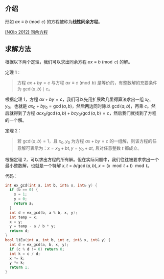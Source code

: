 ## 介绍

形如 $ax \equiv b \pmod c$ 的方程被称为**线性同余方程**。

[\[NOIp 2012\] 同余方程](https://www.luogu.org/problemnew/show/P1082)

## 求解方法

根据以下两个定理，我们可以求出同余方程 $ax \equiv b \pmod c$ 的解。

定理 1：

> 方程 $ax+by=c$ 与方程 $ax \equiv c \pmod b$ 是等价的，有整数解的充要条件为 $\gcd(a,b) \mid c$。

根据定理 1，方程 $ax+by=c$，我们可以先用扩展欧几里得算法求出一组 $x_0,y_0$，也就是 $ax_0+by_0=\gcd(a,b)$，然后两边同时除以 $\gcd(a,b)$，再乘 $c$。然后就得到了方程 $acx_0/\gcd(a,b)+bcy_0/\gcd(a,b)=c$，然后我们就找到了方程的一个解。

定理 2：

> 若 $\gcd(a,b)=1$，且 $x_0,y_0$ 为方程 $ax+by=c$ 的一组解，则该方程的任意解可表示为：$x=x_0+bt,y=y_0+at$, 且对任意整数 $t$ 都成立。

根据定理 2，可以求出方程的所有解。但在实际问题中，我们往往被要求求出一个最小整数解，也就是一个特解 $x,t=b/\gcd(a,b),x=(x \mod t+t)\mod t$。

代码：

```cpp
int ex_gcd(int a, int b, int& x, int& y) {
  if (b == 0) {
    x = 1;
    y = 0;
    return a;
  }
  int d = ex_gcd(b, a % b, x, y);
  int temp = x;
  x = y;
  y = temp - a / b * y;
  return d;
}
bool liEu(int a, int b, int c, int& x, int& y) {
  int d = ex_gcd(a, b, x, y);
  if (c % d != 0) return 0;
  int k = c / d;
  x *= k;
  y *= k;
  return 1;
}
```

